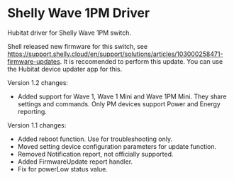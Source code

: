 # Shelly Wave 1PM Driver

Hubitat driver for Shelly Wave 1PM switch. 

Shell released new firmware for this switch, see https://support.shelly.cloud/en/support/solutions/articles/103000258471-firmware-updates. It is reccomended to perform this update. You can use the Hubitat device updater app for this. 

Version 1.2 changes: 
* Added support for Wave 1, Wave 1 Mini and Wave 1PM Mini. They share settings and commands. Only PM devices support Power and Energy reporting.

Version 1.1 changes: 
* Added reboot function. Use for troubleshooting only.
* Moved setting device configuration parameters for update function.
* Removed Notification report, not officially supported.
* Added FirmwareUpdate report handler.
* Fix for powerLow status value.
